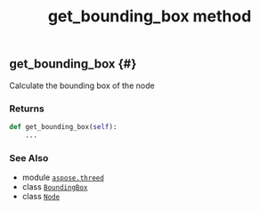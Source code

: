 ﻿---
title: get_bounding_box method
second_title: Aspose.3D for Python via .NET API References
description: 
type: docs
weight: 70
url: /aspose.threed/node/get_bounding_box/
is_root: false
---

## get_bounding_box {#}

Calculate the bounding box of the node


### Returns 





```python
def get_bounding_box(self):
    ...
```





### See Also
* module [`aspose.threed`](../../)
* class [`BoundingBox`](/3d/python-net/aspose.threed.utilities/boundingbox)
* class [`Node`](/3d/python-net/aspose.threed/node)
